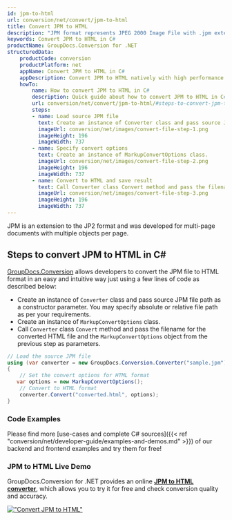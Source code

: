```yaml
---
id: jpm-to-html
url: conversion/net/convert/jpm-to-html
title: Convert JPM to HTML
description: "JPM format represents JPEG 2000 Image File with .jpm extension. Learn how to convert JPM to HTML file programmatically in C# language using GroupDocs.Conversion for .NET library."
keywords: Convert JPM to HTML in C#
productName: GroupDocs.Conversion for .NET
structuredData:
    productCode: conversion
    productPlatform: net
    appName: Convert JPM to HTML in C#
    appDescription: Convert JPM to HTML natively with high performance using C# language and server side GroupDocs.Conversion for .NET APIs, without the use of any software like Microsoft or Open Office.
    howTo:
        name: How to convert JPM to HTML in C# 
        description: Quick guide about how to convert JPM to HTML in C# with high performance and accuracy.
        url: conversion/net/convert/jpm-to-html/#steps-to-convert-jpm-to-html-in-c
        steps:
        - name: Load source JPM file 
          text: Create an instance of Converter class and pass source JPM file path as a constructor parameter. You may specify absolute or relative file path as per your requirements. 
          imageUrl: conversion/net/images/convert-file-step-1.png
          imageHeight: 196
          imageWidth: 737
        - name: Specify convert options 
          text: Create an instance of MarkupConvertOptions class.
          imageUrl: conversion/net/images/convert-file-step-2.png
          imageHeight: 196
          imageWidth: 737
        - name: Convert to HTML and save result 
          text: Call Converter class Convert method and pass the filename for the converted HTML file and the MarkupConvertOptions object from the previous step as parameters.
          imageUrl: conversion/net/images/convert-file-step-3.png
          imageHeight: 196
          imageWidth: 737
---
```


JPM is an extension to the JP2 format and was developed for multi-page documents with multiple objects per page.

## Steps to convert JPM to HTML in C#

[GroupDocs.Conversion](https://products.groupdocs.com/conversion/net) allows developers to convert the JPM file to HTML format in an easy and intuitive way just using a few lines of code as described below:

* Create an instance of `Converter` class and pass source JPM file path as a constructor parameter. You may specify absolute or relative file path as per your requirements. 
* Create an instance of `MarkupConvertOptions` class.
* Call `Converter` class `Convert` method and pass the filename for the converted HTML file and the `MarkupConvertOptions` object from the previous step as parameters.

```csharp
// Load the source JPM file
using (var converter = new GroupDocs.Conversion.Converter("sample.jpm"))
{
    // Set the convert options for HTML format
   var options = new MarkupConvertOptions();
    // Convert to HTML format
    converter.Convert("converted.html", options);
}
```

### Code Examples

Please find more [use-cases and complete C# sources]({{< ref "conversion/net/developer-guide/examples-and-demos.md" >}}) of our backend and frontend examples and try them for free!

### JPM to HTML Live Demo

GroupDocs.Conversion for .NET provides an online [**JPM to HTML converter**](https://products.groupdocs.app/conversion/jpm-to-html), which allows you to try it for free and check conversion quality and accuracy.

[!["Convert JPM to HTML"](conversion/net/images/convert-to-html/convert-jpm-to-html.png)](https://products.groupdocs.app/conversion/jpm-to-html)